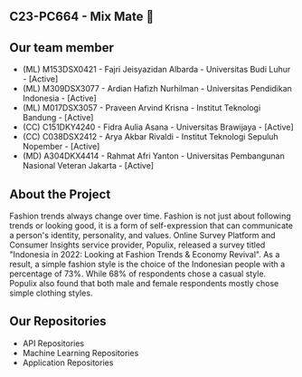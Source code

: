 ## C23-PC664 - Mix Mate 👋

## Our team member
<ul>
<li>
(ML) M153DSX0421 - Fajri Jeisyazidan Albarda - Universitas Budi Luhur - [Active]
  <li>
(ML) M309DSX3077 - Ardian Hafizh Nurhilman - Universitas Pendidikan Indonesia - [Active]
    <li>
(ML) M017DSX3057 - Praveen Arvind Krisna - Institut Teknologi Bandung - [Active]
      <li>
(CC) C151DKY4240 - Fidra Aulia Asana - Universitas Brawijaya - [Active]
        <li>
(CC) C038DSX2412 - Arya Akbar Rivaldi - Institut Teknologi Sepuluh Nopember -  [Active]
          <li>
(MD) A304DKX4414 - Rahmat Afri Yanton - Universitas Pembangunan Nasional Veteran Jakarta - [Active]
   </ul>
            
## About the Project
            
<p> Fashion trends always change over time. Fashion is not just about following trends or looking good, it is a form of self-expression that can communicate a person's identity, personality, and values. Online Survey Platform and Consumer Insights service provider, Populix, released a survey titled "Indonesia in 2022: Looking at Fashion Trends & Economy Revival". As a result, a simple fashion style is the choice of the Indonesian people with a percentage of 73%. While 68% of respondents chose a casual style. Populix also found that both male and female respondents mostly chose simple clothing styles. 
</p>

## Our Repositories

<ul>
  <li>
    API Repositories
  </li>
  <li>
    Machine Learning Repositories
  </li>
  <li>
    Application Repositories
  </li>
</ul>
  
  



         

